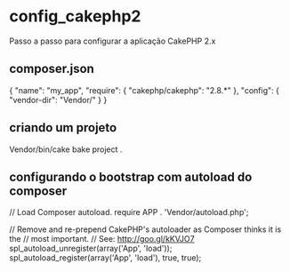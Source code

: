 # config_cakephp2
Passo a passo para configurar a aplicação CakePHP 2.x

## composer.json
{
  "name": "my_app",
  "require": {
    "cakephp/cakephp": "2.8.*"
  },
  "config": {
    "vendor-dir": "Vendor/"
  }
}

## criando um projeto
Vendor/bin/cake bake project .

## configurando o bootstrap com autoload do composer
// Load Composer autoload.
require APP . 'Vendor/autoload.php';

// Remove and re-prepend CakePHP's autoloader as Composer thinks it is the
// most important.
// See: http://goo.gl/kKVJO7
spl_autoload_unregister(array('App', 'load'));
spl_autoload_register(array('App', 'load'), true, true);

